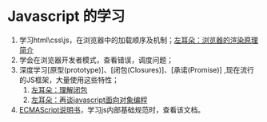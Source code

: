 # Javascript 的学习
1. 学习html\css\js，在浏览器中的加载顺序及机制；[左耳朵：浏览器的渲染原理简介](https://coolshell.cn/articles/9666.html)
2. 学会在浏览器开发者模式，查看错误，调度问题； 
3. 深度学习[原型(prototype)]、[闭包(Closures)]、[承诺(Promise)] ,现在流行的JS框架，大量使用这些特性；
    1. [左耳朵：理解闭包](https://coolshell.cn/articles/6731.html)
    2. [左耳朵：再谈javascript面向对象编程](https://coolshell.cn/articles/6668.html)
4. [ECMAScript说明书](http://www.ecma-international.org/ecma-262/8.0/index.html)，学习js内部基础规范时，查看该文档。
